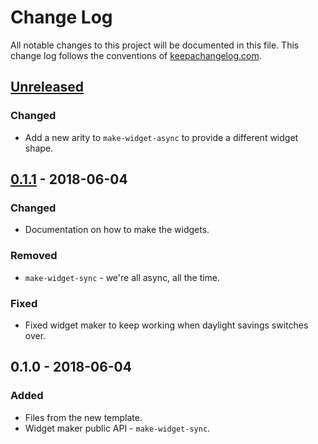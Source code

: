 # Change Log
All notable changes to this project will be documented in this file. This change log follows the conventions of [keepachangelog.com](http://keepachangelog.com/).

## [Unreleased]
### Changed
- Add a new arity to `make-widget-async` to provide a different widget shape.

## [0.1.1] - 2018-06-04
### Changed
- Documentation on how to make the widgets.

### Removed
- `make-widget-sync` - we're all async, all the time.

### Fixed
- Fixed widget maker to keep working when daylight savings switches over.

## 0.1.0 - 2018-06-04
### Added
- Files from the new template.
- Widget maker public API - `make-widget-sync`.

[Unreleased]: https://github.com/your-name/datagrid/compare/0.1.1...HEAD
[0.1.1]: https://github.com/your-name/datagrid/compare/0.1.0...0.1.1
